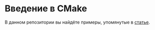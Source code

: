 # Введение в CMake

В данном репозитории вы найдёте примеры, упомянутые в [статье](https://habr.com/ru/articles/155467/).
